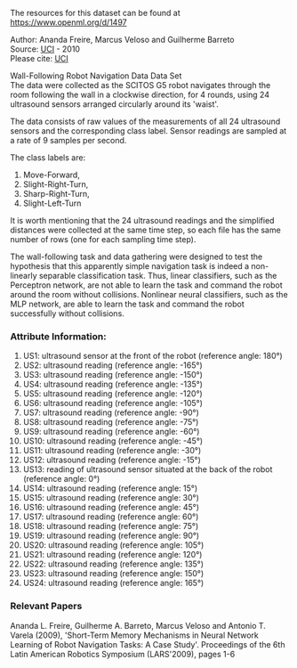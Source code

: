 The resources for this dataset can be found at https://www.openml.org/d/1497

Author: Ananda Freire, Marcus Veloso and Guilherme Barreto     
Source: [UCI](https://archive.ics.uci.edu/ml/datasets/Wall-Following+Robot+Navigation+Data) - 2010  
Please cite: [UCI](https://archive.ics.uci.edu/ml/citation_policy.html)

Wall-Following Robot Navigation Data Data Set  
The data were collected as the SCITOS G5 robot navigates through the room following the wall in a clockwise direction, for 4 rounds, using 24 ultrasound sensors arranged circularly around its 'waist'.

The data consists of raw values of the measurements of all 24 ultrasound sensors and the corresponding class label. Sensor readings are sampled at a rate of 9 samples per second.

The class labels are:  
1. Move-Forward,  
2. Slight-Right-Turn,  
3. Sharp-Right-Turn,  
4. Slight-Left-Turn  

It is worth mentioning that the 24 ultrasound readings and the simplified distances were collected at the same time step, so each file has the same number of rows (one for each sampling time step). 

The wall-following task and data gathering were designed to test the hypothesis that this apparently simple navigation task is indeed a non-linearly separable classification task. Thus, linear classifiers, such as the Perceptron network, are not able to learn the task and command the robot around the room without collisions. Nonlinear neural classifiers, such as the MLP network, are able to learn the task and command the robot successfully without collisions. 

### Attribute Information:

1. US1: ultrasound sensor at the front of the robot (reference angle: 180°) 
2. US2: ultrasound reading (reference angle: -165°)
3. US3: ultrasound reading (reference angle: -150°)
4. US4: ultrasound reading (reference angle: -135°)
5. US5: ultrasound reading (reference angle: -120°)
6. US6: ultrasound reading (reference angle: -105°)
7. US7: ultrasound reading (reference angle: -90°)
8. US8: ultrasound reading (reference angle: -75°) 
9. US9: ultrasound reading (reference angle: -60°) 
10. US10: ultrasound reading (reference angle: -45°)
11. US11: ultrasound reading (reference angle: -30°) 
12. US12: ultrasound reading (reference angle: -15°)
13. US13: reading of ultrasound sensor situated at the back of the robot (reference angle: 0°) 
14. US14: ultrasound reading (reference angle: 15°)
15. US15: ultrasound reading (reference angle: 30°)
16. US16: ultrasound reading (reference angle: 45°)
17. US17: ultrasound reading (reference angle: 60°)
18. US18: ultrasound reading (reference angle: 75°)
19. US19: ultrasound reading (reference angle: 90°)
20. US20: ultrasound reading (reference angle: 105°)
21. US21: ultrasound reading (reference angle: 120°)
22. US22: ultrasound reading (reference angle: 135°)
23. US23: ultrasound reading (reference angle: 150°)
24. US24: ultrasound reading (reference angle: 165°)


### Relevant Papers

Ananda L. Freire, Guilherme A. Barreto, Marcus Veloso and Antonio T. Varela (2009), 'Short-Term Memory Mechanisms in Neural Network Learning of Robot Navigation Tasks: A Case Study'. Proceedings of the 6th Latin American Robotics Symposium (LARS'2009), pages 1-6 
